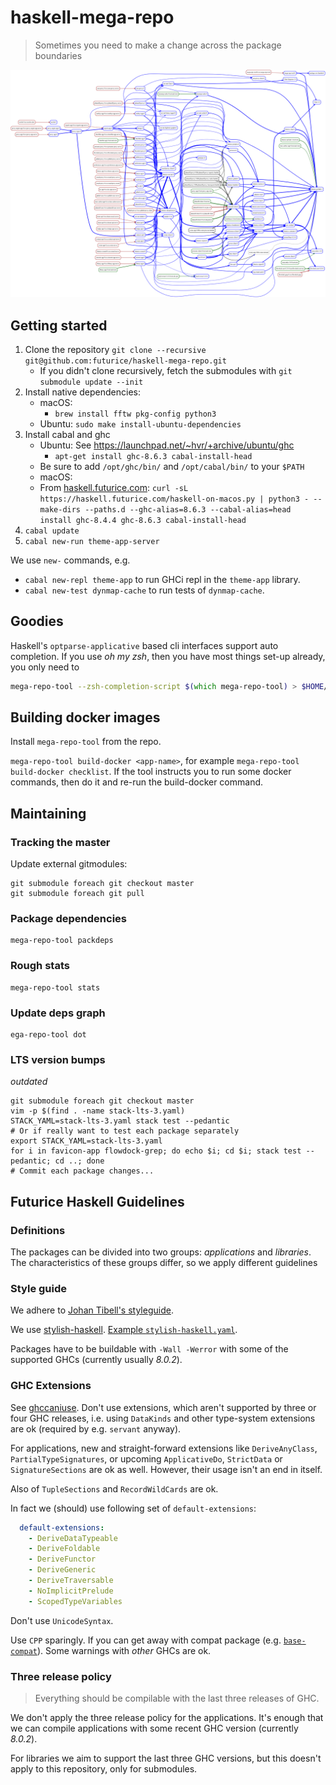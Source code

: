# haskell-mega-repo

> Sometimes you need to make a change across the package boundaries

![dependency graph](https://raw.githubusercontent.com/futurice/haskell-mega-repo/master/deps.png)

## Getting started

1. Clone the repository `git clone --recursive git@github.com:futurice/haskell-mega-repo.git`
    - If you didn't clone recursively, fetch the submodules with `git submodule update --init`
2. Install native dependencies:
    - macOS:
        - `brew install fftw pkg-config python3`
    - Ubuntu: `sudo make install-ubuntu-dependencies`
3. Install cabal and ghc
    - Ubuntu: See https://launchpad.net/~hvr/+archive/ubuntu/ghc
        - `apt-get install ghc-8.6.3 cabal-install-head`
	- Be sure to add `/opt/ghc/bin/` and `/opt/cabal/bin/` to your `$PATH`
    - macOS:
	- From [haskell.futurice.com](https://haskell.futurice.com/): `curl -sL https://haskell.futurice.com/haskell-on-macos.py | python3 - --make-dirs --paths.d --ghc-alias=8.6.3 --cabal-alias=head install ghc-8.4.4 ghc-8.6.3 cabal-install-head`
4. `cabal update`
5. `cabal new-run theme-app-server`

We use `new-` commands, e.g.
- `cabal new-repl theme-app` to run GHCi repl in the `theme-app` library.
- `cabal new-test dynmap-cache` to run tests of `dynmap-cache`.

## Goodies

Haskell's `optparse-applicative` based cli interfaces support auto completion.
If you use *oh my zsh*, then you have most things set-up already, you only need to

```zsh
mega-repo-tool --zsh-completion-script $(which mega-repo-tool) > $HOME/.oh-my-zsh/completions/_mega-repo-tool
```

## Building docker images

Install `mega-repo-tool` from the repo.

`mega-repo-tool build-docker <app-name>`, for example
`mega-repo-tool build-docker checklist`.
If the tool instructs you to run some docker commands, then do it and re-run the build-docker command.

## Maintaining

### Tracking the master

Update external gitmodules:

```
git submodule foreach git checkout master
git submodule foreach git pull
```

### Package dependencies

```
mega-repo-tool packdeps
```

### Rough stats

```
mega-repo-tool stats
```

### Update deps graph

```
ega-repo-tool dot
```

### LTS version bumps

*outdated*

```
git submodule foreach git checkout master
vim -p $(find . -name stack-lts-3.yaml)
STACK_YAML=stack-lts-3.yaml stack test --pedantic
# Or if really want to test each package separately
export STACK_YAML=stack-lts-3.yaml
for i in favicon-app flowdock-grep; do echo $i; cd $i; stack test --pedantic; cd ..; done
# Commit each package changes...
```

## Futurice Haskell Guidelines

### Definitions

The packages can be divided into two groups: *applications* and *libraries*.
The characteristics of these groups differ, so we apply different guidelines

### Style guide

We adhere to [Johan Tibell's styleguide](https://github.com/tibbe/haskell-style-guide/blob/master/haskell-style.md).

We use [stylish-haskell](https://github.com/jaspervdj/stylish-haskell).
[Example `stylish-haskell.yaml`](https://github.com/futurice/haskell-servant-status/blob/master/.stylish-haskell.yaml).

Packages have to be buildable with `-Wall -Werror` with some of the supported
GHCs (currently usually *8.0.2*).

### GHC Extensions

See [ghccaniuse](http://damianfral.github.io/ghcaniuse/). Don't use extensions,
which aren't supported by three or four GHC releases, i.e. using `DataKinds`
and other type-system extensions are ok (required by e.g. `servant` anyway).

For applications, new and straight-forward extensions like `DeriveAnyClass`,
`PartialTypeSignatures`, or upcoming `ApplicativeDo`, `StrictData` or
`SignatureSections` are ok as well. However, their usage isn't an end in
itself.

Also of `TupleSections` and `RecordWildCards` are ok.

In fact we (should) use following set of `default-extensions`:

```yaml
  default-extensions:
    - DeriveDataTypeable
    - DeriveFoldable
    - DeriveFunctor
    - DeriveGeneric
    - DeriveTraversable
    - NoImplicitPrelude
    - ScopedTypeVariables
```

Don't use `UnicodeSyntax`.

Use `CPP` sparingly. If you can get away with compat package (e.g.
[`base-compat`](http://hackage.haskell.org/package/base-compat)).  Some
warnings with *other* GHCs are ok.

### Three release policy

> Everything should be compilable with the last three releases of GHC.

We don't apply the three release policy for the applications. It's enough that
we can compile applications with some recent GHC version (currently *8.0.2*).

For libraries we aim to support the last three GHC versions, but this
doesn't apply to this repository, only for submodules.
